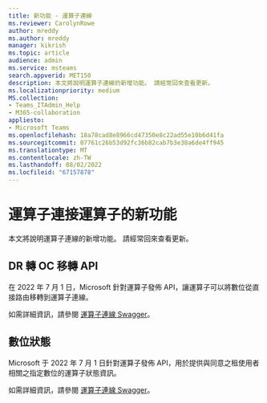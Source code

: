 ```yaml
---
title: 新功能 - 運算子連線
ms.reviewer: CarolynRowe
author: mreddy
ms.author: mreddy
manager: kikrish
ms.topic: article
audience: admin
ms.service: msteams
search.appverid: MET150
description: 本文將說明運算子連線的新增功能。 請經常回來查看更新。
ms.localizationpriority: medium
MS.collection:
- Teams_ITAdmin_Help
- M365-collaboration
appliesto:
- Microsoft Teams
ms.openlocfilehash: 18a78cad8e8966cd47350e8c22ad55e10b6d41fa
ms.sourcegitcommit: 07761c26b53d92fc36b82cab7b3e38a6de4ff945
ms.translationtype: MT
ms.contentlocale: zh-TW
ms.lasthandoff: 08/02/2022
ms.locfileid: "67157878"
---
```

# <a name="whats-new-for-operator-connect-operators"></a>運算子連接運算子的新功能

本文將說明運算子連線的新增功能。 請經常回來查看更新。

## <a name="dr-to-oc-migration-api"></a>DR 轉 OC 移轉 API

在 2022 年 7 月 1 日，Microsoft 針對運算子發佈 API，讓運算子可以將數位從直接路由移轉到運算子連線。 

如需詳細資訊，請參閱 [運算子連線 Swagger](https://operatorconnect.microsoft.com/api/swagger#tag/TnMigration-(New))。

## <a name="number-status"></a>數位狀態

Microsoft 于 2022 年 7 月 1 日針對運算子發佈 API，用於提供與同意之租使用者相關之指定數位的運算子狀態資訊。

如需詳細資訊，請參閱 [運算子連線 Swagger](https://operatorconnect.microsoft.com/api/swagger#operation/NumberStatus_GetNumberStatus)。
